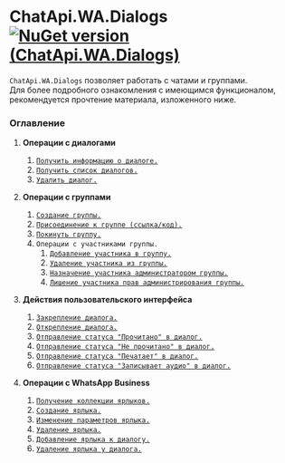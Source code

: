 # ChatApi.WA.Dialogs [![NuGet version (ChatApi.WA.Dialogs)](https://img.shields.io/badge/NuGet%20version-1.0.1%20Alpha-success?style=for-the-badge&logo=appveyor)](https://www.nuget.org/packages/ChatApi.WA.Dialogs/)
`ChatApi.WA.Dialogs` позволяет работать с чатами и группами. <br/>
Для более подробного ознакомления с имеющимся функционалом, рекомендуется прочтение материала, изложенного ниже.

### Оглавление

1.  **Операции с диалогами**
    1.  [`Получить информацию о диалоге.`](DialogOperations/GetDialog.md)
    2.  [`Получить список диалогов.`](DialogOperations/GetDialogs.md)
    3.  [`Удалить диалог.`](DialogOperations/RemoveDialog.md)

2.  **Операции с группами**
    1. [`Создание группы.`](GroupOperations/CreateGroup.md)
    2. [`Присоединение к группе (ссылка/код).`](GroupOperations/JoinGroup.md)
    3. [`Покинуть группу.`](GroupOperations/LeaveGroup.md)
    4. `Операции с участниками группы.`
        1. [`Добавление участника в группу.`](GroupOperations/ParticipantOperations/AddParticipant.md)
        2. [`Удаление участника из группы.`](GroupOperations/ParticipantOperations/RemoveParticipant.md)
        3. [`Назначение участника администратором группы.`](GroupOperations/ParticipantOperations/PromoteParticipant.md)
        4. [`Лишение участника прав администрирования группы.`](GroupOperations/ParticipantOperations/DemoteParticipant.md)

3.  **Действия пользовательского интерфейса**
    1.  [`Закрепление диалога.`](UIOperations/PinChat.md)
    2.  [`Открепление диалога.`](UIOperations/UnpinChat.md)
    3.  [`Отправление статуса "Прочитано" в диалог.`](UIOperations/ReadChat.md)
    4.  [`Отправление статуса "Не прочитано" в диалог.`](UIOperations/UnReadChat.md)
    5.  [`Отправление статуса "Печатает" в диалог.`](UIOperations/SendTypingStatus.md)
    6.  [`Отправление статуса "Записывает аудио" в диалог.`](UIOperations/SendVoiceRecordingStatus.md)

4. **Операции с WhatsApp Business**
   1.  [`Получение коллекции ярлыков.`](WhatsAppBusinessOperations/GetLabels.md)
   2.  [`Создание ярлыка.`](WhatsAppBusinessOperations/CreateLabel.md)
   3.  [`Изменение параметров ярлыка.`](WhatsAppBusinessOperations/UpdateLabel.md)
   4.  [`Удаление ярлыка.`](WhatsAppBusinessOperations/RemoveLabel.md)
   5.  [`Добавление ярлыка к диалогу.`](WhatsAppBusinessOperations/LabeledChat.md)
   6.  [`Удаление ярлыка у диалога.`](WhatsAppBusinessOperations/UnlabeledChat.md)
